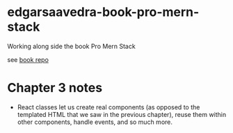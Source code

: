 # edgarsaavedra-book-pro-mern-stack
Working along side the book Pro Mern Stack

see [book repo](https://github.com/vasansr/pro-mern-stack)

# Chapter 3 notes

* React classes let us create real components (as opposed to the templated HTML that we saw in the previous chapter),
  reuse them within other components, handle events, and so much more.
